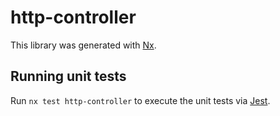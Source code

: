 # http-controller

This library was generated with [Nx](https://nx.dev).

## Running unit tests

Run `nx test http-controller` to execute the unit tests via [Jest](https://jestjs.io).
